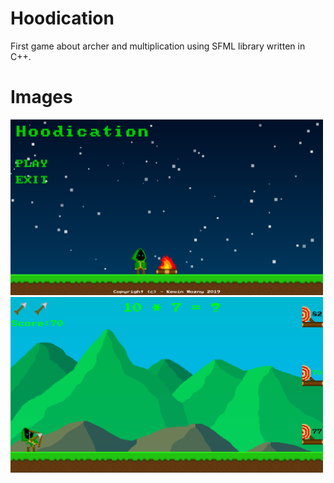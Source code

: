 # Hoodication
First game about archer and multiplication using SFML library written in C++.

# Images
<img src="https://github.com/Kevvski/Hoodication/blob/master/Images/hoodication_1.png" width=500/>
<img src="https://github.com/Kevvski/Hoodication/blob/master/Images/hoodication_2.png" width=500/>
